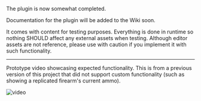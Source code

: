 The plugin is now somewhat completed.

Documentation for the plugin will be added to the Wiki soon.

It comes with content for testing purposes. Everything is done in runtime so nothing SHOULD affect any external assets when testing. Although editor assets are not reference, please use with caution if you implement it with such functionality.

---
Prototype video showcasing expected functionality. This is from a previous version of this project that did not support custom functionality (such as showing a replicated firearm's current ammo).

![video](https://github.com/user-attachments/assets/69f35c0e-dce5-4d58-b8bd-8a0e94560346)
